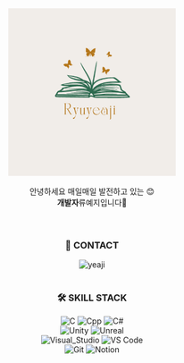 <div align="center">
  <img width="300px" src="Ryu.png" align="center" alt="GitHub Readme Stats" />
  <br><br>
  안녕하세요 매일매일 발전하고 있는 😊 <br>
  <b>개발자</b>류예지입니다🙌 <br><br><br>

  ### 📨 CONTACT
![yeaji](https://img.shields.io/badge/yeaji1839@gmail.com-00B3E0?style=flat-square) <br><br>
  
  ### 🛠️ SKILL STACK
  
![C](https://img.shields.io/badge/_C_-A8B9CC?style=flat-square&logo=c&logoColor=black)
![Cpp](https://img.shields.io/badge/C_Plus_Plus-00599C?style=flat-square&logo=cplusplus&logoColor=white)
![C#](https://img.shields.io/badge/C_Sharp-512BD4?style=flat-square&logo=csharp&logoColor=white) <br>
![Unity](https://img.shields.io/badge/Unity_Engine-ffffff?style=flat-square&logo=unity&logoColor=black)
![Unreal](https://img.shields.io/badge/Unreal_Engine-444444?style=flat-square&logo=unrealengine&logoColor=white) <br>
![Visual_Studio](https://img.shields.io/badge/Visual_Studio-5C2D91?style=flat-square&logo=visualstudio&logoColor=white)
![VS Code](https://img.shields.io/badge/VS_Code-007ACC?style=flat-square&logo=visualstudiocode&logoColor=white) <br>
![Git](https://img.shields.io/badge/Git-F05032?style=flat-square&logo=git&logoColor=white)
![Notion](https://img.shields.io/badge/Notion-333333?style=flat-square&logo=notion&logoColor=white) <br><br>

 
